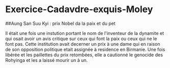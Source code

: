 # Exercice-Cadavdre-exquis-Moley
##Aung San Suu Kyi : prix Nobel da la paix et du pet

Il était une fois une instution portant le nom de l'inventeur de la dynamite et qui osait avoir un avis critique sur ceux qui font la paix ou ceux qui ne le font pas.
Cette institution avait decerner un prix à une dame qui en raison de son opposition politique etait assignée à residence en Birmanie.
Une fois libérée et les paillettes du prix retombées, elle a cautionné le genocide des Rohyinga et les a laissé mourir un à un.

